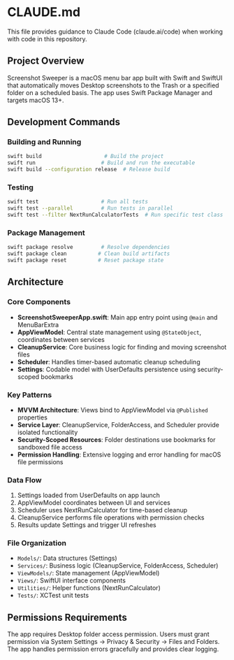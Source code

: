 # CLAUDE.md

This file provides guidance to Claude Code (claude.ai/code) when working with code in this repository.

## Project Overview

Screenshot Sweeper is a macOS menu bar app built with Swift and SwiftUI that automatically moves Desktop screenshots to the Trash or a specified folder on a scheduled basis. The app uses Swift Package Manager and targets macOS 13+.

## Development Commands

### Building and Running
```bash
swift build                    # Build the project
swift run                     # Build and run the executable
swift build --configuration release  # Release build
```

### Testing
```bash
swift test                    # Run all tests
swift test --parallel         # Run tests in parallel
swift test --filter NextRunCalculatorTests  # Run specific test class
```

### Package Management
```bash
swift package resolve         # Resolve dependencies
swift package clean          # Clean build artifacts
swift package reset          # Reset package state
```

## Architecture

### Core Components

- **ScreenshotSweeperApp.swift**: Main app entry point using `@main` and MenuBarExtra
- **AppViewModel**: Central state management using `@StateObject`, coordinates between services
- **CleanupService**: Core business logic for finding and moving screenshot files
- **Scheduler**: Handles timer-based automatic cleanup scheduling
- **Settings**: Codable model with UserDefaults persistence using security-scoped bookmarks

### Key Patterns

- **MVVM Architecture**: Views bind to AppViewModel via `@Published` properties
- **Service Layer**: CleanupService, FolderAccess, and Scheduler provide isolated functionality  
- **Security-Scoped Resources**: Folder destinations use bookmarks for sandboxed file access
- **Permission Handling**: Extensive logging and error handling for macOS file permissions

### Data Flow

1. Settings loaded from UserDefaults on app launch
2. AppViewModel coordinates between UI and services
3. Scheduler uses NextRunCalculator for time-based cleanup
4. CleanupService performs file operations with permission checks
5. Results update Settings and trigger UI refreshes

### File Organization

- `Models/`: Data structures (Settings)
- `Services/`: Business logic (CleanupService, FolderAccess, Scheduler)  
- `ViewModels/`: State management (AppViewModel)
- `Views/`: SwiftUI interface components
- `Utilities/`: Helper functions (NextRunCalculator)
- `Tests/`: XCTest unit tests

## Permissions Requirements

The app requires Desktop folder access permission. Users must grant permission via System Settings → Privacy & Security → Files and Folders. The app handles permission errors gracefully and provides clear logging.